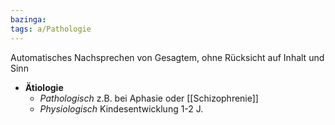 ```yaml
---
bazinga: 
tags: a/Pathologie
---
```

Automatisches Nachsprechen von Gesagtem, ohne Rücksicht auf Inhalt und Sinn
- **Ätiologie**
	- *Pathologisch* z.B. bei Aphasie oder [[Schizophrenie]]
	- *Physiologisch* Kindesentwicklung 1-2 J.